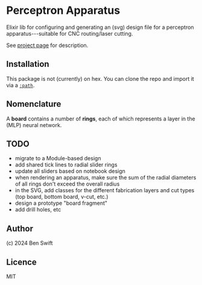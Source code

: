 # Perceptron Apparatus

Elixir lib for configuring and generating an (svg) design file for a perceptron
apparatus---suitable for CNC routing/laser cutting.

See
[project page](https://anu365.sharepoint.com/sites/CyberneticsHub/SitePages/CyberneticStudio-Human-Scale.aspx)
for description.

## Installation

This package is not (currently) on hex. You can clone the repo and import it via
a [`:path`](https://hexdocs.pm/mix/Mix.Tasks.Deps.html).

## Nomenclature

A **board** contains a number of **rings**, each of which represents a layer in
the (MLP) neural network.

## TODO

- migrate to a Module-based design
- add shared tick lines to radial slider rings
- update all sliders based on notebook design
- when rendering an apparatus, make sure the sum of the radial diameters of all
  rings don't exceed the overall radius
- in the SVG, add classes for the different fabrication layers and cut types
  (top board, bottom board, v-cut, etc.)
- design a prototype "board fragment"
- add drill holes, etc

## Author

(c) 2024 Ben Swift

## Licence

MIT
